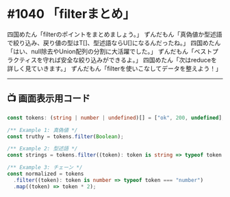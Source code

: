 # #1040 「filterまとめ」

四国めたん「filterのポイントをまとめましょう。」
ずんだもん「真偽値か型述語で絞り込み、戻り値の型はT[]、型述語ならU[]になるんだったね。」
四国めたん「はい、null除去やUnion配列の分割に大活躍でした。」
ずんだもん「ベストプラクティスを守れば安全な絞り込みができるよ。」
四国めたん「次はreduceを詳しく見ていきます。」
ずんだもん「filterを使いこなしてデータを整えよう！」

---

## 📺 画面表示用コード

```typescript
const tokens: (string | number | undefined)[] = ["ok", 200, undefined];

/** Example 1: 真偽値 */
const truthy = tokens.filter(Boolean);

/** Example 2: 型述語 */
const strings = tokens.filter((token): token is string => typeof token === "string");

/** Example 3: チェーン */
const normalized = tokens
  .filter((token): token is number => typeof token === "number")
  .map((token) => token * 2);
```
